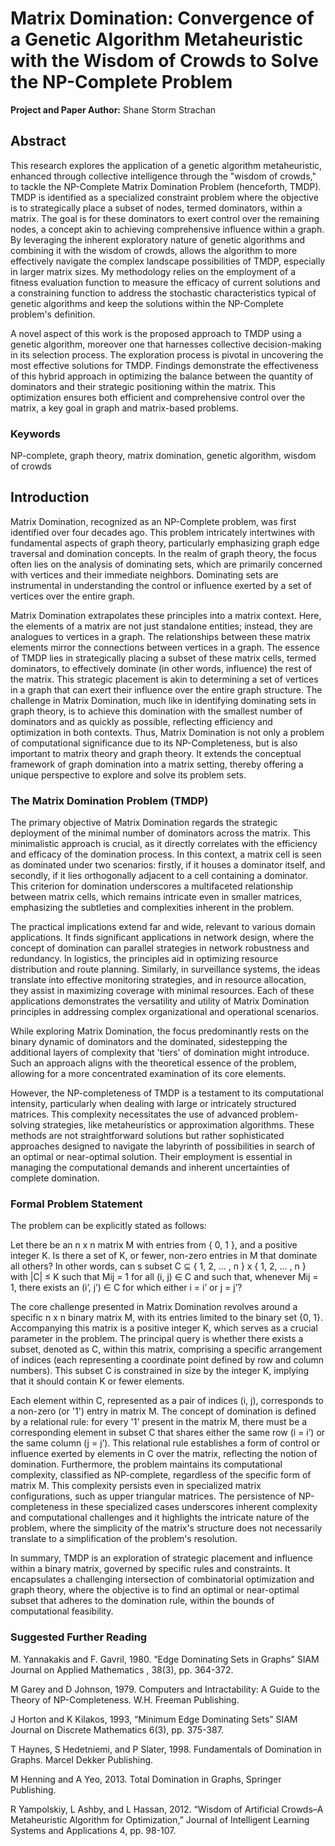 # Matrix Domination: Convergence of a Genetic Algorithm Metaheuristic with the Wisdom of Crowds to Solve the NP-Complete Problem

**Project and Paper Author:** Shane Storm Strachan

## Abstract

This research explores the application of a genetic algorithm metaheuristic, enhanced through collective intelligence through the "wisdom of crowds," to tackle the NP-Complete Matrix Domination Problem (henceforth, TMDP). TMDP is identified as a specialized constraint problem where the objective is to strategically place a subset of nodes, termed dominators, within a matrix. The goal is for these dominators to exert control over the remaining nodes, a concept akin to achieving comprehensive influence within a graph. By leveraging the inherent exploratory nature of genetic algorithms and combining it with the wisdom of crowds, allows the algorithm to more effectively navigate the complex landscape possibilities of TMDP, especially in larger matrix sizes. My methodology relies on the employment of a fitness evaluation function to measure the efficacy of current solutions and a constraining function to address the stochastic characteristics typical of genetic algorithms and keep the solutions within the NP-Complete problem's definition.

A novel aspect of this work is the proposed approach to TMDP using a genetic algorithm, moreover one that harnesses collective decision-making in its selection process. The exploration process is pivotal in uncovering the most effective solutions for TMDP. Findings demonstrate the effectiveness of this hybrid approach in optimizing the balance between the quantity of dominators and their strategic positioning within the matrix. This optimization ensures both efficient and comprehensive control over the matrix, a key goal in graph and matrix-based problems.

### Keywords

NP-complete, graph theory, matrix domination, genetic algorithm, wisdom of crowds

## Introduction

Matrix Domination, recognized as an NP-Complete problem, was first identified over four decades ago. This problem intricately intertwines with fundamental aspects of graph theory, particularly emphasizing graph edge traversal and domination concepts. In the realm of graph theory, the focus often lies on the analysis of dominating sets, which are primarily concerned with vertices and their immediate neighbors. Dominating sets are instrumental in understanding the control or influence exerted by a set of vertices over the entire graph.

Matrix Domination extrapolates these principles into a matrix context. Here, the elements of a matrix are not just standalone entities; instead, they are analogues to vertices in a graph. The relationships between these matrix elements mirror the connections between vertices in a graph. The essence of TMDP lies in strategically placing a subset of these matrix cells, termed dominators, to effectively dominate (in other words, influence) the rest of the matrix. This strategic placement is akin to determining a set of vertices in a graph that can exert their influence over the entire graph structure. The challenge in Matrix Domination, much like in identifying dominating sets in graph theory, is to achieve this domination with the smallest number of dominators and as quickly as possible, reflecting efficiency and optimization in both contexts. Thus, Matrix Domination is not only a problem of computational significance due to its NP-Completeness, but is also important to matrix theory and graph theory. It extends the conceptual framework of graph domination into a matrix setting, thereby offering a unique perspective to explore and solve its problem sets.

### The Matrix Domination Problem (TMDP)

The primary objective of Matrix Domination regards the strategic deployment of the minimal number of dominators across the matrix. This minimalistic approach is crucial, as it directly correlates with the efficiency and efficacy of the domination process. In this context, a matrix cell is seen as dominated under two scenarios: firstly, if it houses a dominator itself, and secondly, if it lies orthogonally adjacent to a cell containing a dominator. This criterion for domination underscores a multifaceted relationship between matrix cells, which remains intricate even in smaller matrices, emphasizing the subtleties and complexities inherent in the problem.

The practical implications extend far and wide, relevant to various domain applications. It finds significant applications in network design, where the concept of domination can parallel strategies in network robustness and redundancy. In logistics, the principles aid in optimizing resource distribution and route planning. Similarly, in surveillance systems, the ideas translate into effective monitoring strategies, and in resource allocation, they assist in maximizing coverage with minimal resources. Each of these applications demonstrates the versatility and utility of Matrix Domination principles in addressing complex organizational and operational scenarios.

While exploring Matrix Domination, the focus predominantly rests on the binary dynamic of dominators and the dominated, sidestepping the additional layers of complexity that 'tiers' of domination might introduce. Such an approach aligns with the theoretical essence of the problem, allowing for a more concentrated examination of its core elements.

However, the NP-completeness of TMDP is a testament to its computational intensity, particularly when dealing with large or intricately structured matrices. This complexity necessitates the use of advanced problem-solving strategies, like metaheuristics or approximation algorithms. These methods are not straightforward solutions but rather sophisticated approaches designed to navigate the labyrinth of possibilities in search of an optimal or near-optimal solution. Their employment is essential in managing the computational demands and inherent uncertainties of complete domination.

### Formal Problem Statement

The problem can be explicitly stated as follows:

Let there be an n x n matrix M with entries from { 0, 1 }, and a positive integer K. Is there a set of K, or fewer, non-zero entries in M that dominate all others? In other words, can s subset C ⊆ { 1, 2, ... , n } x { 1, 2, ... , n } with |C| ≤ K such that Mij = 1 for all (i, j) ∈ C and such that, whenever Mij = 1, there exists an (i’, j’) ∈ C for which either i = i’ or j = j’?

The core challenge presented in Matrix Domination revolves around a specific n x n binary matrix M, with its entries limited to the binary set {0, 1}. Accompanying this matrix is a positive integer K, which serves as a crucial parameter in the problem. The principal query is whether there exists a subset, denoted as C, within this matrix, comprising a specific arrangement of indices (each representing a coordinate point defined by row and column numbers). This subset C is constrained in size by the integer K, implying that it should contain K or fewer elements.

Each element within C, represented as a pair of indices (i, j), corresponds to a non-zero (or '1') entry in matrix M. The concept of domination is defined by a relational rule: for every '1' present in the matrix M, there must be a corresponding element in subset C that shares either the same row (i = i’) or the same column (j = j’). This relational rule establishes a form of control or influence exerted by elements in C over the matrix, reflecting the notion of domination. Furthermore, the problem maintains its computational complexity, classified as NP-complete, regardless of the specific form of matrix M. This complexity persists even in specialized matrix configurations, such as upper triangular matrices. The persistence of NP-completeness in these specialized cases underscores inherent complexity and computational challenges and it highlights the intricate nature of the problem, where the simplicity of the matrix's structure does not necessarily translate to a simplification of the problem's resolution.

In summary, TMDP is an exploration of strategic placement and influence within a binary matrix, governed by specific rules and constraints. It encapsulates a challenging intersection of combinatorial optimization and graph theory, where the objective is to find an optimal or near-optimal subset that adheres to the domination rule, within the bounds of computational feasibility.

### Suggested Further Reading

M. Yannakakis and F. Gavril, 1980. “Edge Dominating Sets in Graphs” SIAM Journal on Applied Mathematics , 38(3), pp. 364-372.

M Garey and D Johnson, 1979. Computers and Intractability: A Guide to the Theory of NP-Completeness. W.H. Freeman Publishing.

J Horton and K Kilakos, 1993, “Minimum Edge Dominating Sets” SIAM Journal on Discrete Mathematics 6(3),  pp. 375-387.

T Haynes, S Hedetniemi, and P Slater, 1998. Fundamentals of Domination in Graphs. Marcel Dekker Publishing. 

M Henning and A Yeo, 2013. Total Domination in Graphs, Springer Publishing. 

R Yampolskiy, L Ashby, and L Hassan, 2012. “Wisdom of Artificial Crowds–A Metaheuristic Algorithm for Optimization,” Journal of Intelligent Learning Systems and Applications 4, pp. 98-107.
